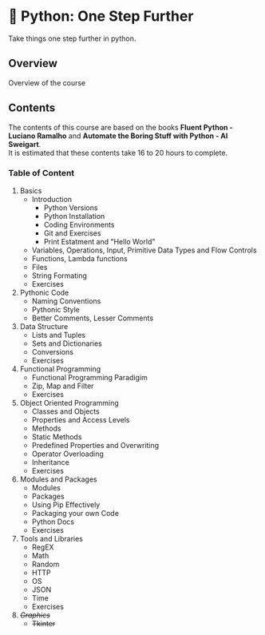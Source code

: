 # :snake: Python: One Step Further 
Take things one step further in python.
## Overview
Overview of the course
## Contents
The contents of this course are based on the books __Fluent Python - Luciano Ramalho__ and __Automate the Boring Stuff with Python - Al Sweigart__.  
It is estimated that these contents take 16 to 20 hours to complete. 
### Table of Content
1. Basics
    - Introduction
      - Python Versions
      - Python Installation
      - Coding Environments
      - Git and Exercises
      - Print Estatment and "Hello World"
    - Variables, Operations, Input, Primitive Data Types and Flow Controls
    - Functions, Lambda functions
    - Files
    - String Formating
    - Exercises
2. Pythonic Code
    - Naming Conventions
    - Pythonic Style
    - Better Comments, Lesser Comments
3. Data Structure
    - Lists and Tuples
    - Sets and Dictionaries
    - Conversions
    - Exercises
3. Functional Programming
    - Functional Programming Paradigim
    - Zip, Map and Filter
    - Exercises
4. Object Oriented Programming
    - Classes and Objects
    - Properties and Access Levels
    - Methods
    - Static Methods
    - Predefined Properties and Overwriting
    - Operator Overloading
    - Inheritance
    - Exercises
6. Modules and Packages
    - Modules
    - Packages
    - Using Pip Effectively
    - Packaging your own Code
    - Python Docs
    - Exercises
8. Tools and Libraries
    - RegEX
    - Math
    - Random
    - HTTP
    - OS
    - JSON
    - Time
    - Exercises
9. ~~_Graphics_~~
    - ~~Tkinter~~
